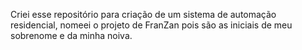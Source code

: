 Criei esse repositório para criação de um sistema de automação residencial, nomeei o projeto de FranZan pois são as iniciais de meu sobrenome e da minha noiva.


